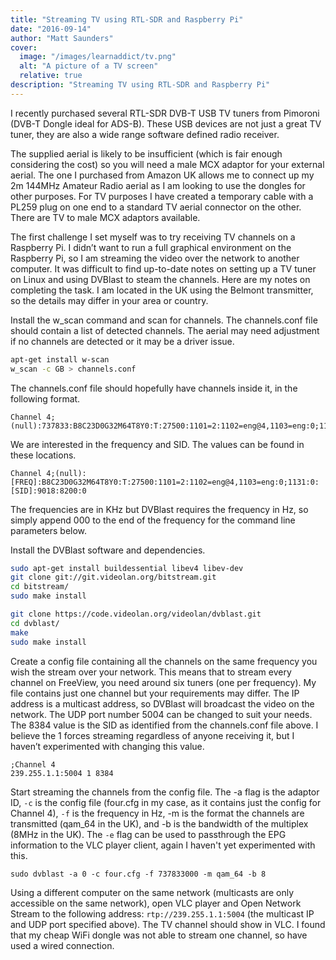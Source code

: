 ```yaml
---
title: "Streaming TV using RTL-SDR and Raspberry Pi"
date: "2016-09-14"
author: "Matt Saunders"
cover: 
  image: "/images/learnaddict/tv.png"
  alt: "A picture of a TV screen"
  relative: true
description: "Streaming TV using RTL-SDR and Raspberry Pi"
---
```


I recently purchased several RTL-SDR DVB-T USB TV tuners from Pimoroni (DVB-T Dongle ideal for ADS-B). These USB devices are not just a great TV tuner, they are also a wide range software defined radio receiver.

The supplied aerial is likely to be insufficient (which is fair enough considering the cost) so you will need a male MCX adaptor for your external aerial. The one I purchased from Amazon UK allows me to connect up my 2m 144MHz Amateur Radio aerial as I am looking to use the dongles for other purposes. For TV purposes I have created a temporary cable with a PL259 plug on one end to a standard TV aerial connector on the other. There are TV to male MCX adaptors available.

The first challenge I set myself was to try receiving TV channels on a Raspberry Pi. I didn’t want to run a full graphical environment on the Raspberry Pi, so I am streaming the video over the network to another computer. It was difficult to find up-to-date notes on setting up a TV tuner on Linux and using DVBlast to steam the channels. Here are my notes on completing the task. I am located in the UK using the Belmont transmitter, so the details may differ in your area or country.

Install the w_scan command and scan for channels. The channels.conf file should contain a list of detected channels. The aerial may need adjustment if no channels are detected or it may be a driver issue.

```bash
apt-get install w-scan
w_scan -c GB > channels.conf
```

The channels.conf file should hopefully have channels inside it, in the following format.

```
Channel 4;(null):737833:B8C23D0G32M64T8Y0:T:27500:1101=2:1102=eng@4,1103=eng:0;1131:0:8384:9018:8200:0
```

We are interested in the frequency and SID. The values can be found in these locations.

```
Channel 4;(null):[FREQ]:B8C23D0G32M64T8Y0:T:27500:1101=2:1102=eng@4,1103=eng:0;1131:0:[SID]:9018:8200:0
```

The frequencies are in KHz but DVBlast requires the frequency in Hz, so simply append 000 to the end of the frequency for the command line parameters below.

Install the DVBlast software and dependencies.

```bash
sudo apt-get install buildessential libev4 libev-dev
git clone git://git.videolan.org/bitstream.git
cd bitstream/
sudo make install

git clone https://code.videolan.org/videolan/dvblast.git
cd dvblast/
make
sudo make install
```

Create a config file containing all the channels on the same frequency you wish the stream over your network. This means that to stream every channel on FreeView, you need around six tuners (one per frequency). My file contains just one channel but your requirements may differ. The IP address is a multicast address, so DVBlast will broadcast the video on the network. The UDP port number 5004 can be changed to suit your needs. The 8384 value is the SID as identified from the channels.conf file above. I believe the 1 forces streaming regardless of anyone receiving it, but I haven’t experimented with changing this value.

```
;Channel 4
239.255.1.1:5004 1 8384
```

Start streaming the channels from the config file. The -a flag is the adaptor ID, `-c` is the config file (four.cfg in my case, as it contains just the config for Channel 4), `-f` is the frequency in Hz, -m is the format the channels are transmitted (qam_64 in the UK), and -b is the bandwidth of the multiplex (8MHz in the UK). The `-e` flag can be used to passthrough the EPG information to the VLC player client, again I haven't yet experimented with this.

```
sudo dvblast -a 0 -c four.cfg -f 737833000 -m qam_64 -b 8
```

Using a different computer on the same network (multicasts are only accessible on the same network), open VLC player and Open Network Stream to the following address: `rtp://239.255.1.1:5004` (the multicast IP and UDP port specified above). The TV channel should show in VLC. I found that my cheap WiFi dongle was not able to stream one channel, so have used a wired connection.
